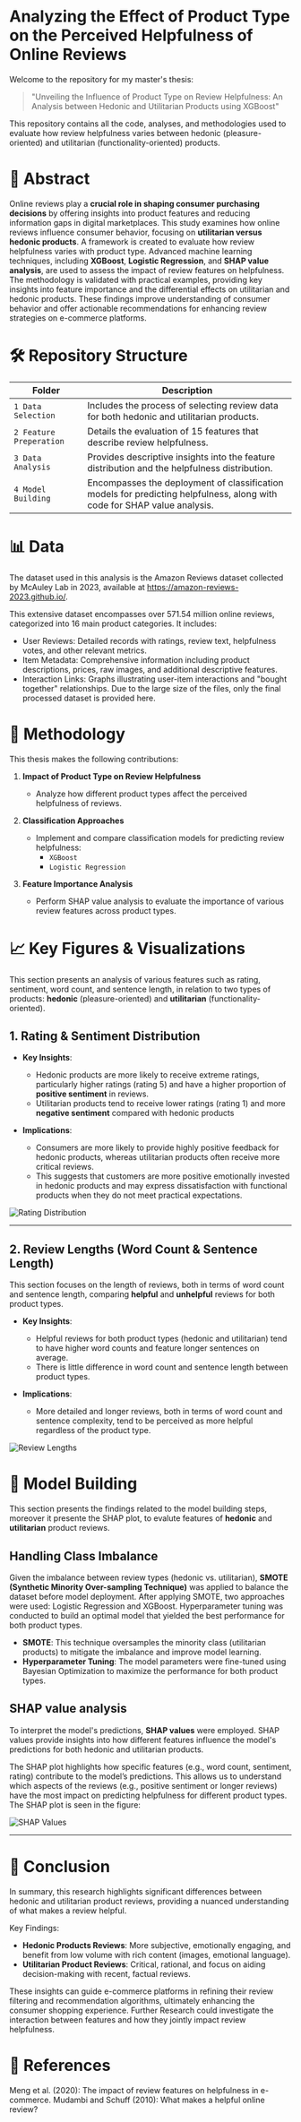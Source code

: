 # Analyzing the Effect of Product Type on the Perceived Helpfulness of Online Reviews

Welcome to the repository for my master's thesis:
>"Unveiling the Influence of Product Type on Review Helpfulness: An Analysis between Hedonic and Utilitarian Products using XGBoost"

This repository contains all the code, analyses, and methodologies used to evaluate how review helpfulness varies between hedonic (pleasure-oriented) and utilitarian (functionality-oriented) products.

# 📝 Abstract

Online reviews play a **crucial role in shaping consumer purchasing decisions** by offering insights into product features and reducing information gaps in digital marketplaces. This study examines how online reviews influence consumer behavior, focusing on **utilitarian versus hedonic products**. A framework is created to evaluate how review helpfulness varies with product type. Advanced machine learning techniques, including **XGBoost**, **Logistic Regression**, and **SHAP value analysis**, are used to assess the impact of review features on helpfulness. The methodology is validated with practical examples, providing key insights into feature importance and the differential effects on utilitarian and hedonic products. These findings improve understanding of consumer behavior and offer actionable recommendations for enhancing review strategies on e-commerce platforms.
 
# 🛠 Repository Structure

| Folder | Description |
| --- | ---------| 
| `1 Data Selection` | Includes the process of selecting review data for both hedonic and utilitarian products. |
| `2 Feature Preperation` | Details the evaluation of 15 features that describe review helpfulness. |
| `3 Data Analysis` |  Provides descriptive insights into the feature distribution and the helpfulness distribution. |
| `4 Model Building` | Encompasses the deployment of classification models for predicting helpfulness, along with code for SHAP value analysis. |


# 📊 Data

The dataset used in this analysis is the Amazon Reviews dataset collected by McAuley Lab in 2023, available at https://amazon-reviews-2023.github.io/.

This extensive dataset encompasses over 571.54 million online reviews, categorized into 16 main product categories. It includes:
- User Reviews: Detailed records with ratings, review text, helpfulness votes, and other relevant metrics.
- Item Metadata: Comprehensive information including product descriptions, prices, raw images, and additional descriptive features.
- Interaction Links: Graphs illustrating user-item interactions and "bought together" relationships.
Due to the large size of the files, only the final processed dataset is provided here.


# 🔬 Methodology

This thesis makes the following contributions:

1. **Impact of Product Type on Review Helpfulness**
   - Analyze how different product types affect the perceived helpfulness of reviews.

2. **Classification Approaches**
   - Implement and compare classification models for predicting review helpfulness:
     - `XGBoost`
     - `Logistic Regression`

3. **Feature Importance Analysis**
   - Perform SHAP value analysis to evaluate the importance of various review features across product types.


# 📈 Key Figures & Visualizations

This section presents an analysis of various features such as rating, sentiment, word count, and sentence length, in relation to two types of products: **hedonic** (pleasure-oriented) and **utilitarian** (functionality-oriented). 

## 1. Rating & Sentiment Distribution

- **Key Insights**:
  - Hedonic products are more likely to receive extreme ratings, particularly higher ratings (rating 5) and have a higher proportion of **positive sentiment** in reviews.
  - Utilitarian products tend to receive lower ratings (rating 1) and more **negative sentiment** compared with hedonic products

- **Implications**:
  - Consumers are more likely to provide highly positive feedback for hedonic products, whereas utilitarian products often receive more critical reviews.
  - This suggests that customers are more positive emotionally invested in hedonic products and may express dissatisfaction with functional products when they do not meet practical expectations.

![Rating Distribution](./3%20Data%20Analysis/Helpful_Rating.png)

---

## 2. Review Lengths (Word Count & Sentence Length)

This section focuses on the length of reviews, both in terms of word count and sentence length, comparing **helpful** and **unhelpful** reviews for both product types.

- **Key Insights**:
  - Helpful reviews for both product types (hedonic and utilitarian) tend to have higher word counts and feature longer sentences on average.
  - There is little difference in word count and sentence length between product types.

- **Implications**:
  - More detailed and longer reviews, both in terms of word count and sentence complexity, tend to be perceived as more helpful regardless of the product type.

![Review Lengths](./3%20Data%20Analysis/ViolinPlot.png)


#  🤖 Model Building 

This section presents the findings related to the model building steps, moreover it presente the SHAP plot, to evalute features of  **hedonic** and **utilitarian** product reviews. 

##  Handling Class Imbalance  

Given the imbalance between review types (hedonic vs. utilitarian), **SMOTE (Synthetic Minority Over-sampling Technique)** was applied to balance the dataset before model deployment. After applying SMOTE, two approaches were used: Logistic Regression and XGBoost. Hyperparameter tuning was conducted to build an optimal model that yielded the best performance for both product types.

- **SMOTE**: This technique oversamples the minority class (utilitarian products) to mitigate the imbalance and improve model learning.
- **Hyperparameter Tuning**: The model parameters were fine-tuned using Bayesian Optimization to maximize the performance for both product types.

##  SHAP value analysis 

To interpret the model's predictions, **SHAP values** were employed. SHAP values provide insights into how different features influence the model's predictions for both hedonic and utilitarian products. 

The SHAP plot highlights how specific features (e.g., word count, sentiment, rating) contribute to the model’s predictions. This allows us to understand which aspects of the reviews (e.g., positive sentiment or longer reviews) have the most impact on predicting helpfulness for different product types. The SHAP plot is seen in the figure: 

![SHAP Values](./4%20Model%20Building/ShapValues.jpg)


---



# 🎯 Conclusion

In summary, this research highlights significant differences between hedonic and utilitarian product reviews, providing a nuanced understanding of what makes a review helpful.

Key Findings:
- **Hedonic Products Reviews**: More subjective, emotionally engaging, and benefit from low volume with rich content (images, emotional language).
- **Utilitarian Product Reviews**: Critical, rational, and focus on aiding decision-making with recent, factual reviews.

These insights can guide e-commerce platforms in refining their review filtering and recommendation algorithms, ultimately enhancing the consumer shopping experience. Further Research could investigate the interaction between features and how they jointly impact review helpfulness.


# 🔗 References

Meng et al. (2020): The impact of review features on helpfulness in e-commerce.
Mudambi and Schuff (2010): What makes a helpful online review?
